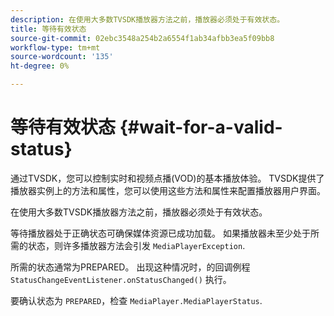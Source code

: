 ```yaml
---
description: 在使用大多数TVSDK播放器方法之前，播放器必须处于有效状态。
title: 等待有效状态
source-git-commit: 02ebc3548a254b2a6554f1ab34afbb3ea5f09bb8
workflow-type: tm+mt
source-wordcount: '135'
ht-degree: 0%

---
```


# 等待有效状态 {#wait-for-a-valid-status}

通过TVSDK，您可以控制实时和视频点播(VOD)的基本播放体验。 TVSDK提供了播放器实例上的方法和属性，您可以使用这些方法和属性来配置播放器用户界面。

在使用大多数TVSDK播放器方法之前，播放器必须处于有效状态。

等待播放器处于正确状态可确保媒体资源已成功加载。 如果播放器未至少处于所需的状态，则许多播放器方法会引发 `MediaPlayerException`.

所需的状态通常为PREPARED。 出现这种情况时，的回调例程 `StatusChangeEventListener.onStatusChanged()` 执行。

要确认状态为 `PREPARED`，检查 `MediaPlayer.MediaPlayerStatus`.
